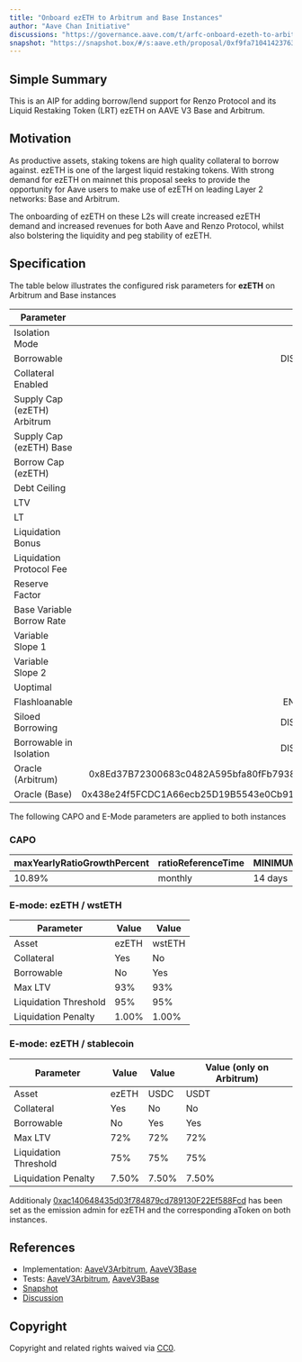 ```yaml
---
title: "Onboard ezETH to Arbitrum and Base Instances"
author: "Aave Chan Initiative"
discussions: "https://governance.aave.com/t/arfc-onboard-ezeth-to-arbitrum-and-base-instances/19622"
snapshot: "https://snapshot.box/#/s:aave.eth/proposal/0xf9fa710414237636cba11187111773fac04f74eb1a562d2b50fca86cb72a778e"
---
```


## Simple Summary

This is an AIP for adding borrow/lend support for Renzo Protocol and its Liquid Restaking Token (LRT) ezETH on AAVE V3 Base and Arbitrum.

## Motivation

As productive assets, staking tokens are high quality collateral to borrow against. ezETH is one of the largest liquid restaking tokens. With strong demand for ezETH on mainnet this proposal seeks to provide the opportunity for Aave users to make use of ezETH on leading Layer 2 networks: Base and Arbitrum.

The onboarding of ezETH on these L2s will create increased ezETH demand and increased revenues for both Aave and Renzo Protocol, whilst also bolstering the liquidity and peg stability of ezETH.

## Specification

The table below illustrates the configured risk parameters for **ezETH** on Arbitrum and Base instances

| Parameter                   |                                      Value |
| --------------------------- | -----------------------------------------: |
| Isolation Mode              |                                      false |
| Borrowable                  |                                   DISABLED |
| Collateral Enabled          |                                       true |
| Supply Cap (ezETH) Arbitrum |                                      1,750 |
| Supply Cap (ezETH) Base     |                                      1,200 |
| Borrow Cap (ezETH)          |                                          1 |
| Debt Ceiling                |                                      USD 0 |
| LTV                         |                                     0.05 % |
| LT                          |                                     0.10 % |
| Liquidation Bonus           |                                      7.5 % |
| Liquidation Protocol Fee    |                                       10 % |
| Reserve Factor              |                                       15 % |
| Base Variable Borrow Rate   |                                        0 % |
| Variable Slope 1            |                                        7 % |
| Variable Slope 2            |                                      300 % |
| Uoptimal                    |                                       45 % |
| Flashloanable               |                                    ENABLED |
| Siloed Borrowing            |                                   DISABLED |
| Borrowable in Isolation     |                                   DISABLED |
| Oracle (Arbitrum)           | 0x8Ed37B72300683c0482A595bfa80fFb793874b15 |
| Oracle (Base)               | 0x438e24f5FCDC1A66ecb25D19B5543e0Cb91A44D4 |

The following CAPO and E-Mode parameters are applied to both instances

### CAPO

| **maxYearlyRatioGrowthPercent** | **ratioReferenceTime** | **MINIMUM_SNAPSHOT_DELAY** |
| ------------------------------- | ---------------------- | -------------------------- |
| 10.89%                          | monthly                | 14 days                    |

### E-mode: ezETH / wstETH

| Parameter             | Value | Value  |
| --------------------- | ----- | ------ |
| Asset                 | ezETH | wstETH |
| Collateral            | Yes   | No     |
| Borrowable            | No    | Yes    |
| Max LTV               | 93%   | 93%    |
| Liquidation Threshold | 95%   | 95%    |
| Liquidation Penalty   | 1.00% | 1.00%  |

### E-mode: ezETH / stablecoin

| Parameter             | Value | Value | Value (only on Arbitrum) |
| --------------------- | ----- | ----- | ------------------------ |
| Asset                 | ezETH | USDC  | USDT                     |
| Collateral            | Yes   | No    | No                       |
| Borrowable            | No    | Yes   | Yes                      |
| Max LTV               | 72%   | 72%   | 72%                      |
| Liquidation Threshold | 75%   | 75%   | 75%                      |
| Liquidation Penalty   | 7.50% | 7.50% | 7.50%                    |

Additionaly [0xac140648435d03f784879cd789130F22Ef588Fcd](https://debank.com/profile/0xac140648435d03f784879cd789130F22Ef588Fcd) has been set as the emission admin for ezETH and the corresponding aToken on both instances.

## References

- Implementation: [AaveV3Arbitrum](https://github.com/bgd-labs/aave-proposals-v3/blob/main/src/20241221_Multi_OnboardEzETHToArbitrumAndBaseInstances/AaveV3Arbitrum_OnboardEzETHToArbitrumAndBaseInstances_20241221.sol), [AaveV3Base](https://github.com/bgd-labs/aave-proposals-v3/blob/main/src/20241221_Multi_OnboardEzETHToArbitrumAndBaseInstances/AaveV3Base_OnboardEzETHToArbitrumAndBaseInstances_20241221.sol)
- Tests: [AaveV3Arbitrum](https://github.com/bgd-labs/aave-proposals-v3/blob/main/src/20241221_Multi_OnboardEzETHToArbitrumAndBaseInstances/AaveV3Arbitrum_OnboardEzETHToArbitrumAndBaseInstances_20241221.t.sol), [AaveV3Base](https://github.com/bgd-labs/aave-proposals-v3/blob/main/src/20241221_Multi_OnboardEzETHToArbitrumAndBaseInstances/AaveV3Base_OnboardEzETHToArbitrumAndBaseInstances_20241221.t.sol)
- [Snapshot](https://snapshot.box/#/s:aave.eth/proposal/0xf9fa710414237636cba11187111773fac04f74eb1a562d2b50fca86cb72a778e)
- [Discussion](https://governance.aave.com/t/arfc-onboard-ezeth-to-arbitrum-and-base-instances/19622)

## Copyright

Copyright and related rights waived via [CC0](https://creativecommons.org/publicdomain/zero/1.0/).
